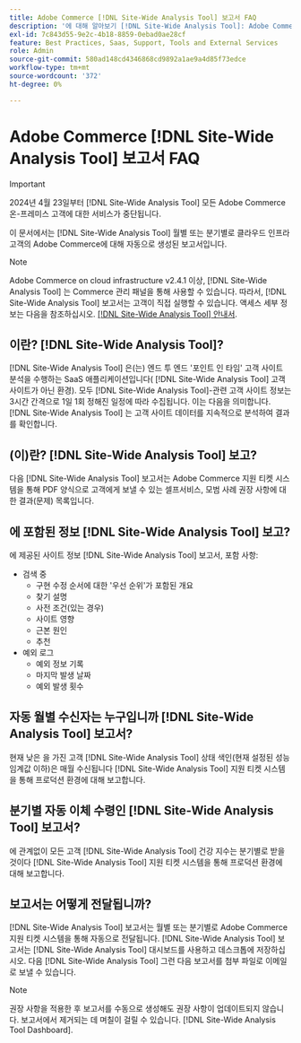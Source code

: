 ```yaml
---
title: Adobe Commerce [!DNL Site-Wide Analysis Tool] 보고서 FAQ
description: '에 대해 알아보기 [!DNL Site-Wide Analysis Tool]: Adobe Commerce 설치의 보안 및 운영을 보장하기 위한 자세한 시스템 통찰력과 권장 사항이 포함된 사전 예방적 셀프서비스 도구이자 중앙 저장소입니다.'
exl-id: 7c843d55-9e2c-4b18-8859-0ebad0ae28cf
feature: Best Practices, Saas, Support, Tools and External Services
role: Admin
source-git-commit: 580ad148cd4346868cd9892a1ae9a4d85f73edce
workflow-type: tm+mt
source-wordcount: '372'
ht-degree: 0%

---
```


# Adobe Commerce [!DNL Site-Wide Analysis Tool] 보고서 FAQ

>[!IMPORTANT]
>
>2024년 4월 23일부터 [!DNL Site-Wide Analysis Tool] 모든 Adobe Commerce 온-프레미스 고객에 대한 서비스가 중단됩니다.

이 문서에서는 [!DNL Site-Wide Analysis Tool] 월별 또는 분기별로 클라우드 인프라 고객의 Adobe Commerce에 대해 자동으로 생성된 보고서입니다.

>[!NOTE]
>
>Adobe Commerce on cloud infrastructure v2.4.1 이상, [!DNL Site-Wide Analysis Tool] 는 Commerce 관리 패널을 통해 사용할 수 있습니다. 따라서, [!DNL Site-Wide Analysis Tool] 보고서는 고객이 직접 실행할 수 있습니다. 액세스 세부 정보는 다음을 참조하십시오. [[!DNL Site-Wide Analysis Tool] 안내서](https://experienceleague.adobe.com/docs/commerce-operations/tools/site-wide-analysis-tool/access.html).

## 이란? [!DNL Site-Wide Analysis Tool]?

[!DNL Site-Wide Analysis Tool] 은(는) 엔드 투 엔드 &#39;포인트 인 타임&#39; 고객 사이트 분석을 수행하는 SaaS 애플리케이션입니다( [!DNL Site-Wide Analysis Tool] 고객 사이트가 아닌 환경). 모두 [!DNL Site-Wide Analysis Tool]-관련 고객 사이트 정보는 3시간 간격으로 1일 1회 정해진 일정에 따라 수집됩니다. 이는 다음을 의미합니다. [!DNL Site-Wide Analysis Tool] 는 고객 사이트 데이터를 지속적으로 분석하여 결과를 확인합니다.

## (이)란? [!DNL Site-Wide Analysis Tool] 보고?

다음 [!DNL Site-Wide Analysis Tool] 보고서는 Adobe Commerce 지원 티켓 시스템을 통해 PDF 양식으로 고객에게 보낼 수 있는 셀프서비스, 모범 사례 권장 사항에 대한 결과(문제) 목록입니다.

## 에 포함된 정보 [!DNL Site-Wide Analysis Tool] 보고?

에 제공된 사이트 정보 [!DNL Site-Wide Analysis Tool] 보고서, 포함 사항:

* 검색 중
   * 구현 수정 순서에 대한 &#39;우선 순위&#39;가 포함된 개요
   * 찾기 설명
   * 사전 조건(있는 경우)
   * 사이트 영향
   * 근본 원인
   * 추천
* 예외 로그
   * 예외 정보 기록
   * 마지막 발생 날짜
   * 예외 발생 횟수

## 자동 월별 수신자는 누구입니까 [!DNL Site-Wide Analysis Tool] 보고서?

현재 낮은 을 가진 고객 [!DNL Site-Wide Analysis Tool] 상태 색인(현재 설정된 성능 임계값 이하)은 매월 수신됩니다 [!DNL Site-Wide Analysis Tool] 지원 티켓 시스템을 통해 프로덕션 환경에 대해 보고합니다.

## 분기별 자동 이체 수령인 [!DNL Site-Wide Analysis Tool] 보고서?

에 관계없이 모든 고객 [!DNL Site-Wide Analysis Tool] 건강 지수는 분기별로 받을 것이다 [!DNL Site-Wide Analysis Tool] 지원 티켓 시스템을 통해 프로덕션 환경에 대해 보고합니다.

## 보고서는 어떻게 전달됩니까?

[!DNL Site-Wide Analysis Tool] 보고서는 월별 또는 분기별로 Adobe Commerce 지원 티켓 시스템을 통해 자동으로 전달됩니다. [!DNL Site-Wide Analysis Tool] 보고서는 [!DNL Site-Wide Analysis Tool] 대시보드를 사용하고 데스크톱에 저장하십시오. 다음 [!DNL Site-Wide Analysis Tool] 그런 다음 보고서를 첨부 파일로 이메일로 보낼 수 있습니다.

>[!NOTE]
>
>권장 사항을 적용한 후 보고서를 수동으로 생성해도 권장 사항이 업데이트되지 않습니다. 보고서에서 제거되는 데 며칠이 걸릴 수 있습니다. [!DNL Site-Wide Analysis Tool Dashboard].
